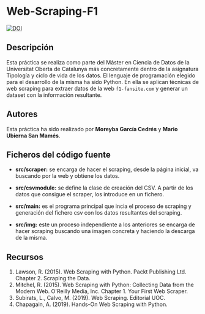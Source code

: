 # Web-Scraping-F1

[![DOI](https://zenodo.org/badge/DOI/10.5281/zenodo.4662943.svg)](https://doi.org/10.5281/zenodo.4662943)

## Descripción

Esta práctica se realiza como parte del Máster en Ciencia de Datos de la Universitat Oberta de Catalunya más concretamente dentro de la asignatura Tipología y ciclo de vida de los datos. El lenguaje de programación elegido para el desarrollo de la misma ha sido Python. En ella se aplican técnicas de web scraping para extraer datos de la web `f1-fansite.com` y generar un dataset con la información resultante.

## Autores

Esta práctica ha sido realizado por **Moreyba García Cedrés** y **Mario Ubierna San Mamés**.

## Ficheros del código fuente


- **src/scraper:** se encarga de hacer el scraping, desde la página inicial, va buscando por la web y obtiene los datos.

- **src/csvmodule:** se define la clase de creación del CSV. A partir de los datos que consigue el scraper, los introduce en un fichero.

- **src/main:** es el programa principal que incia el proceso de scraping y generación del fichero csv con los datos resultantes del scraping. 

- **src/img:** este un proceso independiente a los anteriores se encarga de hacer scraping buscando una imagen concreta y haciendo la descarga de la misma.


## Recursos
1. Lawson, R. (2015). Web Scraping with Python. Packt Publishing Ltd. Chapter 2. Scraping the Data.
2. Mitchel, R. (2015). Web Scraping with Python: Collecting Data from the Modern Web. O'Reilly Media, Inc. Chapter 1. Your First Web Scraper.
3. Subirats, L., Calvo, M. (2019). Web Scraping. Editorial UOC.
4. Chapagain, A. (2019). Hands-On Web Scraping with Python.
